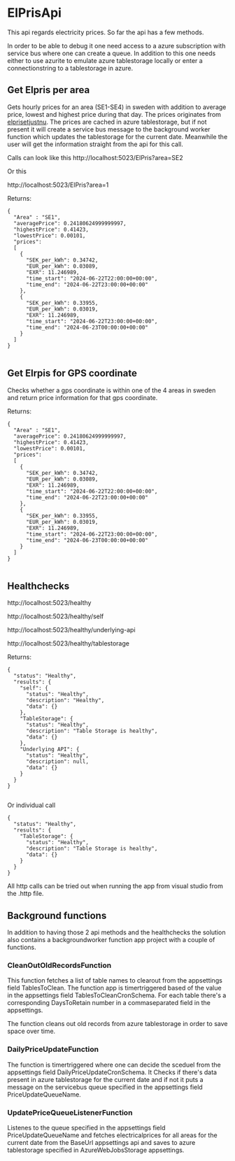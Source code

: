 # ElPrisApi

This api regards electricity prices. So far the api has a few methods.


In order to be able to debug it one need access to a azure subscription with service bus where one can create a queue. In addition to this one needs either to use azurite to emulate azure tablestorage locally or enter a connectionstring to a tablestorage in azure. 

## Get Elpris per area
Gets hourly prices for an area (SE1-SE4) in sweden with addition to average price, lowest and highest price during that day. The prices originates from [elprisetjustnu](https://www.elprisetjustnu.se/elpris-api). The prices are cached in azure tablestorage, but if not present it will create a service bus message to the background worker function which updates the tablestorage for the current date. Meanwhile the user will get the information straight from the api for this call.

Calls can look like this
http://localhost:5023/ElPris?area=SE2

Or this

http://localhost:5023/ElPris?area=1


Returns: 

```
{
  "Area" : "SE1",
  "averagePrice": 0.24180624999999997,
  "highestPrice": 0.41423,
  "lowestPrice": 0.00101,
  "prices": 
  [
    {
      "SEK_per_kWh": 0.34742,
      "EUR_per_kWh": 0.03089,
      "EXR": 11.246989,
      "time_start": "2024-06-22T22:00:00+00:00",
      "time_end": "2024-06-22T23:00:00+00:00"
    },
    {
      "SEK_per_kWh": 0.33955,
      "EUR_per_kWh": 0.03019,
      "EXR": 11.246989,
      "time_start": "2024-06-22T23:00:00+00:00",
      "time_end": "2024-06-23T00:00:00+00:00"
    }
  ]
}
 
```


## Get Elrpis for GPS coordinate 
Checks whether a gps coordinate is within one of the 4 areas in sweden and return price information for that gps coordinate.

Returns: 

```
{
  "Area" : "SE1",
  "averagePrice": 0.24180624999999997,
  "highestPrice": 0.41423,
  "lowestPrice": 0.00101,
  "prices": 
  [
    {
      "SEK_per_kWh": 0.34742,
      "EUR_per_kWh": 0.03089,
      "EXR": 11.246989,
      "time_start": "2024-06-22T22:00:00+00:00",
      "time_end": "2024-06-22T23:00:00+00:00"
    },
    {
      "SEK_per_kWh": 0.33955,
      "EUR_per_kWh": 0.03019,
      "EXR": 11.246989,
      "time_start": "2024-06-22T23:00:00+00:00",
      "time_end": "2024-06-23T00:00:00+00:00"
    }
  ]
}
 
```


## Healthchecks 
http://localhost:5023/healthy

http://localhost:5023/healthy/self

http://localhost:5023/healthy/underlying-api

http://localhost:5023/healthy/tablestorage


Returns: 
```
{
  "status": "Healthy",
  "results": {
    "self": {
      "status": "Healthy",
      "description": "Healthy",
      "data": {}
    },
    "TableStorage": {
      "status": "Healthy",
      "description": "Table Storage is healthy",
      "data": {}
    },
    "Underlying API": {
      "status": "Healthy",
      "description": null,
      "data": {}
    }
  }
}
 
```
Or individual call
```
{
  "status": "Healthy",
  "results": {
    "TableStorage": {
      "status": "Healthy",
      "description": "Table Storage is healthy",
      "data": {}
    }
  }
}
```


All http calls can be tried out when running the app from visual studio from the .http file.


## Background functions
In addition to having those 2 api methods and the healthchecks the solution also contains a backgroundworker function app project with a couple of functions. 

### CleanOutOldRecordsFunction
This function fetches a list of table names to clearout from the appsettings field TablesToClean. The function app is timertriggered based of the value in the appsettings field TablesToCleanCronSchema. For each table there's a corresponding DaysToRetain number in a commaseparated field in the appsettings. 

The function cleans out old records from azure tablestorage in order to save space over time. 


### DailyPriceUpdateFunction
The function is timertriggered where one can decide the sceduel from the appsettings field DailyPriceUpdateCronSchema. It Checks if there's data present in azure tablestorage for the current date and if not it puts a message on the servicebus queue specified in the appsettings field PriceUpdateQueueName. 

### UpdatePriceQueueListenerFunction
Listenes to the queue specified in the appsettings field PriceUpdateQueueName and fetches electricalprices for all areas for the current date from the BaseUrl appsettings api and saves to azure tablestorage specified in AzureWebJobsStorage appsettings. 